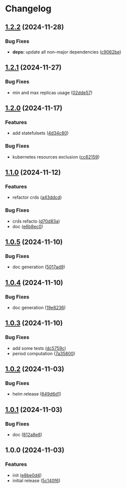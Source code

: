 # Changelog

## [1.2.2](https://github.com/cloudscalerio/cloudscaler/compare/v1.2.1...v1.2.2) (2024-11-28)


### Bug Fixes

* **deps:** update all non-major dependencies ([c9062be](https://github.com/cloudscalerio/cloudscaler/commit/c9062beb74fdf20e8c36a466b997cfcbfc6dcdff))

## [1.2.1](https://github.com/cloudscalerio/cloudscaler/compare/v1.2.0...v1.2.1) (2024-11-27)


### Bug Fixes

* min and max replicas usage ([02dde57](https://github.com/cloudscalerio/cloudscaler/commit/02dde5755cef6f69145cd6459807899a98c89e11))

## [1.2.0](https://github.com/cloudscalerio/cloudscaler/compare/v1.1.0...v1.2.0) (2024-11-17)


### Features

* add statefulsets ([4d34c80](https://github.com/cloudscalerio/cloudscaler/commit/4d34c8032f7caa930141466cad61939e0c9b0fed))


### Bug Fixes

* kubernetes resources exclusion ([cc62159](https://github.com/cloudscalerio/cloudscaler/commit/cc621590b6c81649daecf821ba50fa4d348021d2))

## [1.1.0](https://github.com/cloudscalerio/cloudscaler/compare/v1.0.5...v1.1.0) (2024-11-12)


### Features

* refactor crds ([a43ddcd](https://github.com/cloudscalerio/cloudscaler/commit/a43ddcd4c763751fa7adef43fd533e33075f715a))


### Bug Fixes

* crds refacto ([d70d83a](https://github.com/cloudscalerio/cloudscaler/commit/d70d83a6c334a00ab01c46b721b98966677ca9cf))
* doc ([e6b8ec0](https://github.com/cloudscalerio/cloudscaler/commit/e6b8ec017249a8e7f84d62b68cb24568cffe2c54))

## [1.0.5](https://github.com/cloudscalerio/cloudscaler/compare/v1.0.4...v1.0.5) (2024-11-10)


### Bug Fixes

* doc generation ([5017ad9](https://github.com/cloudscalerio/cloudscaler/commit/5017ad9985b28deeeccc07f9a17bce62c3d72a7e))

## [1.0.4](https://github.com/cloudscalerio/cloudscaler/compare/v1.0.3...v1.0.4) (2024-11-10)


### Bug Fixes

* doc generation ([19e8236](https://github.com/cloudscalerio/cloudscaler/commit/19e8236ae5beb72e974646e25ccd36be7eb68538))

## [1.0.3](https://github.com/cloudscalerio/cloudscaler/compare/v1.0.2...v1.0.3) (2024-11-10)


### Bug Fixes

* add some tests ([dc5759c](https://github.com/cloudscalerio/cloudscaler/commit/dc5759c5de67a270461b4be07742fd6f3147081f))
* period computation ([7a35800](https://github.com/cloudscalerio/cloudscaler/commit/7a358004e812de08163e18a109276bad9a992948))

## [1.0.2](https://github.com/cloudscalerio/cloudscaler/compare/v1.0.1...v1.0.2) (2024-11-03)


### Bug Fixes

* helm release ([649d6d1](https://github.com/cloudscalerio/cloudscaler/commit/649d6d19a24c97258aa277b1a940d6de49402e89))

## [1.0.1](https://github.com/cloudscalerio/cloudscaler/compare/v1.0.0...v1.0.1) (2024-11-03)


### Bug Fixes

* doc ([812a8e8](https://github.com/cloudscalerio/cloudscaler/commit/812a8e85ba32ed9137d7eca84f47bb7846067000))

## 1.0.0 (2024-11-03)


### Features

* init ([e8be0d4](https://github.com/cloudscalerio/cloudscaler/commit/e8be0d4f0a343363081908bf2a4e694d463ef676))
* initial release ([5c140f6](https://github.com/cloudscalerio/cloudscaler/commit/5c140f6a864bd522f0be09b088c027270433a134))
